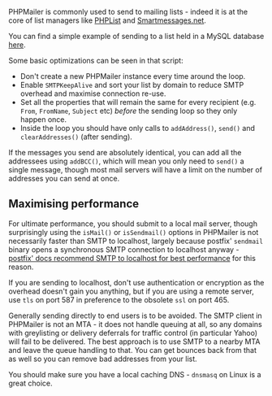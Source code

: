 PHPMailer is commonly used to send to mailing lists - indeed it is at the core of list managers like [PHPList](https://www.phplist.com) and [Smartmessages.net](https://info.smartmessages.net/).

You can find a simple example of sending to a list held in a MySQL database [here](https://github.com/PHPMailer/PHPMailer/blob/master/examples/mailing_list.phps).

Some basic optimizations can be seen in that script:
* Don't create a new PHPMailer instance every time around the loop.
* Enable `SMTPKeepAlive` and sort your list by domain to reduce SMTP overhead and maximise connection re-use.
* Set all the properties that will remain the same for every recipient (e.g. `From`, `FromName`, `Subject` etc) *before* the sending loop so they only happen once.
* Inside the loop you should have only calls to `addAddress()`, `send()` and `clearAddresses()` (after sending).

If the messages you send are absolutely identical, you can add all the addressees using `addBCC()`, which will mean you only need to `send()` a single message, though most mail servers will have a limit on the number of addresses you can send at once.

## Maximising performance


For ultimate performance, you should submit to a local mail server, though surprisingly using the `isMail()` or `isSendmail()` options in PHPMailer is not necessarily faster than SMTP to localhost, largely because postfix' `sendmail` binary opens a synchronous SMTP connection to localhost anyway - [postfix' docs recommend SMTP to localhost for best performance](http://www.postfix.org/TUNING_README.html#mailing_tips) for this reason.

If you are sending to localhost, don't use authentication or encryption as the overhead doesn't gain you anything, but if you are using a remote server, use `tls` on port 587 in preference to the obsolete `ssl` on port 465.

Generally sending directly to end users is to be avoided. The SMTP client in PHPMailer is not an MTA - it does not handle queuing at all, so any domains with greylisting or delivery deferrals for traffic control (in particular Yahoo) will fail to be delivered. The best approach is to use SMTP to a nearby MTA and leave the queue handling to that. You can get bounces back from that as well so you can remove bad addresses from your list.

You should make sure you have a local caching DNS - `dnsmasq` on Linux is a great choice.